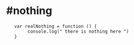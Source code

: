 #nothing
===
```
   var realNothing = function () {
        console.log(" there is nothing here ")
   }
   
```
